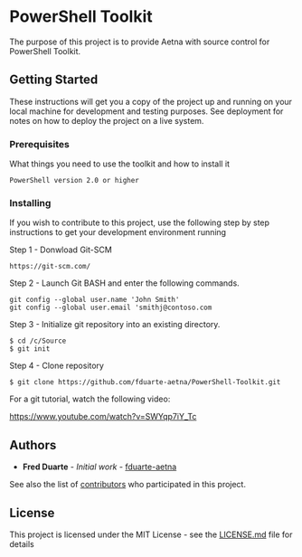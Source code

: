 # PowerShell Toolkit

The purpose of this project is to provide Aetna with source control for PowerShell Toolkit.

## Getting Started

These instructions will get you a copy of the project up and running on your local machine for development and testing purposes. See deployment for notes on how to deploy the project on a live system.

### Prerequisites

What things you need to use the toolkit and how to install it

```
PowerShell version 2.0 or higher
```

### Installing

If you wish to contribute to this project, use the following step by step instructions to get your development environment running

Step 1 - Donwload Git-SCM

```
https://git-scm.com/
```

Step 2 - Launch Git BASH and enter the following commands.

```
git config --global user.name 'John Smith'
git config --global user.email 'smithj@contoso.com
```

Step 3 - Initialize git repository into an existing directory.

```
$ cd /c/Source
$ git init
```

Step 4 - Clone repository

```
$ git clone https://github.com/fduarte-aetna/PowerShell-Toolkit.git
```

For a git tutorial, watch the following video:

https://www.youtube.com/watch?v=SWYqp7iY_Tc



## Authors

* **Fred Duarte** - *Initial work* - [fduarte-aetna](https://github.com/fduarte-aetna)

See also the list of [contributors](https://github.com/fduarte-aetna/PowerShell-Toolkit/graphs/contributors) who participated in this project.

## License

This project is licensed under the MIT License - see the [LICENSE.md](LICENSE.md) file for details